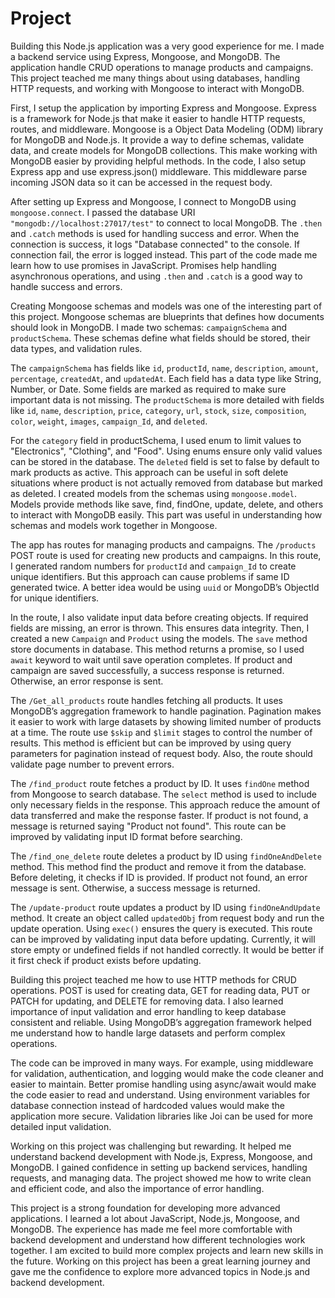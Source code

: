 # Project
Building this Node.js application was a very good experience for me. I made a backend service using Express, Mongoose, and MongoDB. The application handle CRUD operations to manage products and campaigns. This project teached me many things about using databases, handling HTTP requests, and working with Mongoose to interact with MongoDB.  

First, I setup the application by importing Express and Mongoose. Express is a framework for Node.js that make it easier to handle HTTP requests, routes, and middleware. Mongoose is a Object Data Modeling (ODM) library for MongoDB and Node.js. It provide a way to define schemas, validate data, and create models for MongoDB collections. This make working with MongoDB easier by providing helpful methods. In the code, I also setup Express app and use express.json() middleware. This middleware parse incoming JSON data so it can be accessed in the request body.  

After setting up Express and Mongoose, I connect to MongoDB using `mongoose.connect`. I passed the database URI `"mongodb://localhost:27017/test"` to connect to local MongoDB. The `.then` and `.catch` methods is used for handling success and error. When the connection is success, it logs "Database connected" to the console. If connection fail, the error is logged instead. This part of the code made me learn how to use promises in JavaScript. Promises help handling asynchronous operations, and using `.then` and `.catch` is a good way to handle success and errors.  

Creating Mongoose schemas and models was one of the interesting part of this project. Mongoose schemas are blueprints that defines how documents should look in MongoDB. I made two schemas: `campaignSchema` and `productSchema`. These schemas define what fields should be stored, their data types, and validation rules.  

The `campaignSchema` has fields like `id`, `productId`, `name`, `description`, `amount`, `percentage`, `createdAt`, and `updatedAt`. Each field has a data type like String, Number, or Date. Some fields are marked as required to make sure important data is not missing. The `productSchema` is more detailed with fields like `id`, `name`, `description`, `price`, `category`, `url`, `stock`, `size`, `composition`, `color`, `weight`, `images`, `campaign_Id`, and `deleted`.  

For the `category` field in productSchema, I used enum to limit values to "Electronics", "Clothing", and "Food". Using enums ensure only valid values can be stored in the database. The `deleted` field is set to false by default to mark products as active. This approach can be useful in soft delete situations where product is not actually removed from database but marked as deleted. I created models from the schemas using `mongoose.model`. Models provide methods like save, find, findOne, update, delete, and others to interact with MongoDB easily. This part was useful in understanding how schemas and models work together in Mongoose.  

The app has routes for managing products and campaigns. The `/products` POST route is used for creating new products and campaigns. In this route, I generated random numbers for `productId` and `campaign_Id` to create unique identifiers. But this approach can cause problems if same ID generated twice. A better idea would be using `uuid` or MongoDB’s ObjectId for unique identifiers.  

In the route, I also validate input data before creating objects. If required fields are missing, an error is thrown. This ensures data integrity. Then, I created a new `Campaign` and `Product` using the models. The `save` method store documents in database. This method returns a promise, so I used `await` keyword to wait until save operation completes. If product and campaign are saved successfully, a success response is returned. Otherwise, an error response is sent.  

The `/Get_all_products` route handles fetching all products. It uses MongoDB’s aggregation framework to handle pagination. Pagination makes it easier to work with large datasets by showing limited number of products at a time. The route use `$skip` and `$limit` stages to control the number of results. This method is efficient but can be improved by using query parameters for pagination instead of request body. Also, the route should validate page number to prevent errors.  

The `/find_product` route fetches a product by ID. It uses `findOne` method from Mongoose to search database. The `select` method is used to include only necessary fields in the response. This approach reduce the amount of data transferred and make the response faster. If product is not found, a message is returned saying "Product not found". This route can be improved by validating input ID format before searching.  

The `/find_one_delete` route deletes a product by ID using `findOneAndDelete` method. This method find the product and remove it from the database. Before deleting, it checks if ID is provided. If product not found, an error message is sent. Otherwise, a success message is returned.  

The `/update-product` route updates a product by ID using `findOneAndUpdate` method. It create an object called `updatedObj` from request body and run the update operation. Using `exec()` ensures the query is executed. This route can be improved by validating input data before updating. Currently, it will store empty or undefined fields if not handled correctly. It would be better if it first check if product exists before updating.  

Building this project teached me how to use HTTP methods for CRUD operations. POST is used for creating data, GET for reading data, PUT or PATCH for updating, and DELETE for removing data. I also learned importance of input validation and error handling to keep database consistent and reliable. Using MongoDB’s aggregation framework helped me understand how to handle large datasets and perform complex operations.  

The code can be improved in many ways. For example, using middleware for validation, authentication, and logging would make the code cleaner and easier to maintain. Better promise handling using async/await would make the code easier to read and understand. Using environment variables for database connection instead of hardcoded values would make the application more secure. Validation libraries like Joi can be used for more detailed input validation.  

Working on this project was challenging but rewarding. It helped me understand backend development with Node.js, Express, Mongoose, and MongoDB. I gained confidence in setting up backend services, handling requests, and managing data. The project showed me how to write clean and efficient code, and also the importance of error handling.  

This project is a strong foundation for developing more advanced applications. I learned a lot about JavaScript, Node.js, Mongoose, and MongoDB. The experience has made me feel more comfortable with backend development and understand how different technologies work together. I am excited to build more complex projects and learn new skills in the future. Working on this project has been a great learning journey and gave me the confidence to explore more advanced topics in Node.js and backend development.
